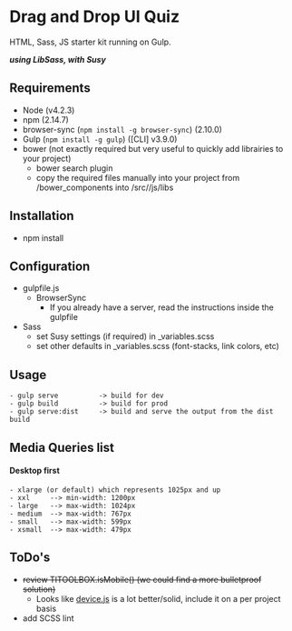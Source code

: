 Drag and Drop UI Quiz
=======

HTML, Sass, JS starter kit running on Gulp.

***using LibSass, with Susy***

## Requirements
 - Node (v4.2.3)
 - npm (2.14.7)
 - browser-sync (```npm install -g browser-sync```) (2.10.0)
 - Gulp (```npm install -g gulp```) ([CLI] v3.9.0)
 - bower (not exactly required but very useful to quickly add librairies to your project)
	- bower search plugin
	- copy the required files manually into your project from /bower_components into /src//js/libs

## Installation
- npm install

## Configuration
- gulpfile.js
	- BrowserSync
		- If you already have a server, read the instructions inside the gulpfile
- Sass
	- set Susy settings (if required) in _variables.scss
	- set other defaults in _variables.scss (font-stacks, link colors, etc)

## Usage
```Shell
- gulp serve          -> build for dev
- gulp build          -> build for prod
- gulp serve:dist     -> build and serve the output from the dist build
```

## Media Queries list
#### Desktop first
```
- xlarge (or default) which represents 1025px and up
- xxl     --> min-width: 1200px
- large   --> max-width: 1024px
- medium  --> max-width: 767px
- small   --> max-width: 599px
- xsmall  --> max-width: 479px
```

## ToDo's
- ~~review TITOOLBOX.isMobile() (we could find a more bulletproof solution)~~
	- Looks like [device.js](https://github.com/matthewhudson/device.js) is a lot better/solid, include it on a per project basis
- add SCSS lint
